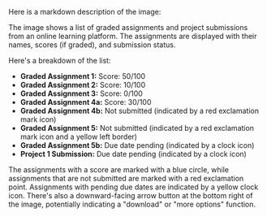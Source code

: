 Here is a markdown description of the image:

The image shows a list of graded assignments and project submissions from an online learning platform. The assignments are displayed with their names, scores (if graded), and submission status.

Here's a breakdown of the list:

*   **Graded Assignment 1:** Score: 50/100
*   **Graded Assignment 2:** Score: 10/100
*   **Graded Assignment 3:** Score: 0/100
*   **Graded Assignment 4a:** Score: 30/100
*   **Graded Assignment 4b:** Not submitted (indicated by a red exclamation mark icon)
*   **Graded Assignment 5:** Not submitted (indicated by a red exclamation mark icon and a yellow left border)
*   **Graded Assignment 5b:** Due date pending (indicated by a clock icon)
*   **Project 1 Submission:** Due date pending (indicated by a clock icon)

The assignments with a score are marked with a blue circle, while assignments that are not submitted are marked with a red exclamation point. Assignments with pending due dates are indicated by a yellow clock icon. There's also a downward-facing arrow button at the bottom right of the image, potentially indicating a "download" or "more options" function.